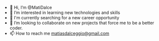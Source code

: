 - 👋 Hi, I’m @MatiDalce
- 👀 I’m interested in learning new technologies and skills 
- 🌱  I'm currently searching for a new career opportunity
- 💞️ I’m looking to collaborate on new projects that force me to be a better coder.
- 📫 How to reach me matiasdalceggio@gmail.com

<!---
MatiDalce/MatiDalce is a ✨ special ✨ repository because its `README.md` (this file) appears on your GitHub profile.
You can click the Preview link to take a look at your changes.
--->
